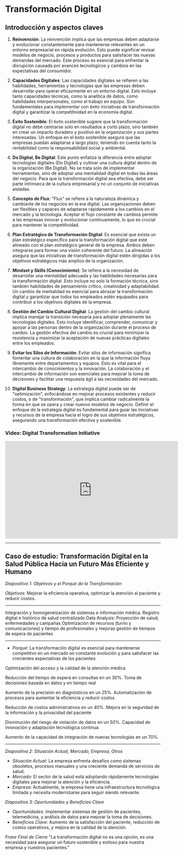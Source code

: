 # Transformación Digital

## Introducción y aspectos claves

1. **Reinvención**: La reinvención implica que las empresas deben adaptarse y evolucionar constantemente para mantenerse relevantes en un entorno empresarial en rápida evolución. Esto puede significar revisar modelos de negocio, procesos y productos para satisfacer las nuevas demandas del mercado. Este proceso es esencial para enfrentar la disrupción causada por avances tecnológicos y cambios en las expectativas del consumidor.

2. **Capacidades Digitales**: Las capacidades digitales se refieren a las habilidades, herramientas y tecnologías que las empresas deben desarrollar para operar eficazmente en un entorno digital. Esto incluye tanto capacidades técnicas, como la analítica de datos, como habilidades interpersonales, como el trabajo en equipo. Son fundamentales para implementar con éxito iniciativas de transformación digital y garantizar la competitividad en la economía digital.

3. **Éxito Sostenible**: El éxito sostenible sugiere que la transformación digital no debe centrarse solo en resultados a corto plazo, sino también en crear un impacto duradero y positivo en la organización y sus partes interesadas. Un enfoque en el éxito sostenible asegura que las empresas puedan adaptarse a largo plazo, teniendo en cuenta tanto la rentabilidad como la responsabilidad social y ambiental.

4. **Do Digital, Be Digital**: Este punto enfatiza la diferencia entre adoptar tecnologías digitales (Do Digital) y cultivar una cultura digital dentro de la organización (Be Digital). No se trata solo de implementar herramientas, sino de adoptar una mentalidad digital en todas las áreas del negocio. Para que la transformación digital sea efectiva, debe ser parte intrínseca de la cultura empresarial y no un conjunto de iniciativas aisladas.

5. **Concepto de Flux**: "Flux" se refiere a la naturaleza dinámica y cambiante de los negocios en la era digital. Las organizaciones deben ser flexibles y capaces de adaptarse rápidamente a los cambios en el mercado y la tecnología. Aceptar el flujo constante de cambios permite a las empresas innovar y evolucionar continuamente, lo que es crucial para mantener la competitividad.

6. **Plan Estratégico de Transformación Digital**: Es esencial que exista un plan estratégico específico para la transformación digital que esté alineado con el plan estratégico general de la empresa. Ambos deben integrarse para formar una visión coherente del futuro. La alineación asegura que las iniciativas de transformación digital estén dirigidas a los objetivos estratégicos más amplios de la organización.

7. **Mindset y Skills (Conocimiento)**: Se refiere a la necesidad de desarrollar una mentalidad adecuada y las habilidades necesarias para la transformación digital. Esto incluye no solo la formación técnica, sino también habilidades de pensamiento crítico, creatividad y adaptabilidad. Un cambio de mentalidad es esencial para abrazar la transformación digital y garantizar que todos los empleados estén equipados para contribuir a los objetivos digitales de la empresa.

8. **Gestión del Cambio Cultural Digital**: La gestión del cambio cultural implica manejar la transición necesaria para adoptar plenamente las tecnologías digitales. Esto incluye identificar, comprender, comunicar y apoyar a las personas dentro de la organización durante el proceso de cambio. La gestión efectiva del cambio es crucial para minimizar la resistencia y maximizar la aceptación de nuevas prácticas digitales entre los empleados.

9. **Evitar los Silos de Información**: Evitar silos de información significa fomentar una cultura de colaboración en la que la información fluya libremente entre departamentos y equipos. Esto es vital para el intercambio de conocimientos y la innovación. La colaboración y el intercambio de información son esenciales para mejorar la toma de decisiones y facilitar una respuesta ágil a las necesidades del mercado.

10. **Digital Business Strategy**: La estrategia digital puede ser de "optimización", enfocándose en mejorar procesos existentes y reducir costos, o de "transformación", que implica cambiar radicalmente la forma en que se opera y crear nuevos modelos de negocio. Definir el enfoque de la estrategia digital es fundamental para guiar las iniciativas y recursos de la empresa hacia el logro de sus objetivos estratégicos, asegurando una transformación efectiva y sostenible. 

### Video: Digital Transformation Initiative


<iframe width="560" height="315" src="https://www.youtube.com/embed/qozNmGBCo1U?si=5rlWNHYoE-UBDVb9" title="YouTube video player" frameborder="0" allow="accelerometer; autoplay; clipboard-write; encrypted-media; gyroscope; picture-in-picture; web-share" referrerpolicy="strict-origin-when-cross-origin" allowfullscreen></iframe>



---

## Caso de estudio: Transformación Digital en la Salud Pública Hacia un Futuro Más Eficiente y Humano

*Diapositiva 1: Objetivos y el Porqué de la Transformación*

*Objetivos*: Mejorar la eficiencia operativa, optimizar la atención al paciente y reducir costos.

---

Integración y homogeneización de sistemas e información médica.
Registro digital e histórico de salud centralizado
Data Analysis: Proyección de salud, enfermedades y campañas
Optimización de recursos (turno y comunicaciones) y tiempo de profesionales y mejoras gestión de tiempos de espera de pacientes


---

- *Porqué*: La transformación digital es esencial para mantenerse competitivo en un mercado en constante evolución y para satisfacer las crecientes expectativas de los pacientes.


Optimización del acceso y la calidad de la atención médica

Reducción del tiempo de espera en consultas en un 30%.
Toma de decisiones basada en datos y en tiempo real

Aumento de la precisión en diagnósticos en un 25%.
Automatización de procesos para aumentar la eficiencia y reducir costos

Reducción de costos administrativos en un 40%.
Mejora en la seguridad de la información y la privacidad del paciente

Disminución del riesgo de violación de datos en un 50%.
Capacidad de innovación y adaptación tecnológica continua

Aumento de la capacidad de integración de nuevas tecnologías en un 70%.

---

*Diapositiva 2: Situación Actual, Mercado, Empresa, Otros*
- *Situación Actual*: La empresa enfrenta desafíos como sistemas obsoletos, procesos manuales y una creciente demanda de servicios de salud.
- *Mercado*: El sector de la salud está adoptando rápidamente tecnologías digitales para mejorar la atención y la eficiencia.
- *Empresa*: Actualmente, la empresa tiene una infraestructura tecnológica limitada y necesita modernizarse para seguir siendo relevante.

*Diapositiva 3: Oportunidades y Beneficios Clave*
- *Oportunidades*: Implementar sistemas de gestión de pacientes, telemedicina, y análisis de datos para mejorar la toma de decisiones.
- *Beneficios Clave*: Aumento de la satisfacción del paciente, reducción de costos operativos, y mejora en la calidad de la atención.

*Frase Final de Cierre*
"La transformación digital no es una opción, es una necesidad para asegurar un futuro sostenible y exitoso para nuestra empresa y nuestros pacientes."



